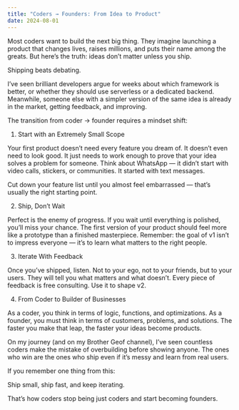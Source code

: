 ```yaml
---
title: "Coders → Founders: From Idea to Product"
date: 2024-08-01
---
```


Most coders want to build the next big thing. They imagine launching a product that changes lives, raises millions, and puts their name among the greats. But here’s the truth: ideas don’t matter unless you ship.

Shipping beats debating.

I’ve seen brilliant developers argue for weeks about which framework is better, or whether they should use serverless or a dedicated backend. Meanwhile, someone else with a simpler version of the same idea is already in the market, getting feedback, and improving.

The transition from coder → founder requires a mindset shift:

1. Start with an Extremely Small Scope

Your first product doesn’t need every feature you dream of. It doesn’t even need to look good. It just needs to work enough to prove that your idea solves a problem for someone. Think about WhatsApp — it didn’t start with video calls, stickers, or communities. It started with text messages.

Cut down your feature list until you almost feel embarrassed — that’s usually the right starting point.

2. Ship, Don’t Wait

Perfect is the enemy of progress. If you wait until everything is polished, you’ll miss your chance. The first version of your product should feel more like a prototype than a finished masterpiece. Remember: the goal of v1 isn’t to impress everyone — it’s to learn what matters to the right people.

3. Iterate With Feedback

Once you’ve shipped, listen. Not to your ego, not to your friends, but to your users. They will tell you what matters and what doesn’t. Every piece of feedback is free consulting. Use it to shape v2.

4. From Coder to Builder of Businesses

As a coder, you think in terms of logic, functions, and optimizations. As a founder, you must think in terms of customers, problems, and solutions. The faster you make that leap, the faster your ideas become products.

On my journey (and on my Brother Geof channel), I’ve seen countless coders make the mistake of overbuilding before showing anyone. The ones who win are the ones who ship even if it’s messy and learn from real users.

If you remember one thing from this:

Ship small, ship fast, and keep iterating.

That’s how coders stop being just coders and start becoming founders.


